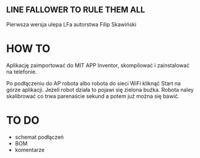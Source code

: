 ## LINE FALLOWER TO RULE THEM ALL
Pierwsza wersja ulepa LFa autorstwa Filip Skawiński

# HOW TO

Aplikację zaimportować do MIT APP Inventor, skompilować i zainstalować na telefonie.

Po podłączeniu do AP robota albo robota do sieci WiFi kliknąć Start na górze aplikacji. Jeżeli robot działa to pojawi się zielona buźka.
Robota naley skalibrować co trwa parenaście sekund a potem już można się bawić.

# TO DO
- schemat podłączeń
- BOM
- komentarze
